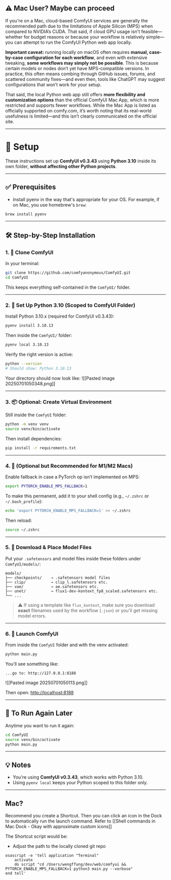 ## ⚠️ Mac User? Maybe can proceed

If you're on a Mac, cloud-based ComfyUI services are generally the recommended path due to the limitations of Apple Silicon (MPS) when compared to NVIDIA’s CUDA. That said, if cloud GPU usage isn't feasible—whether for budget reasons or because your workflow is relatively simple—you can attempt to run the ComfyUI Python web app locally.

**Important caveat:** running locally on macOS often requires **manual, case-by-case configuration for each workflow**, and even with extensive tweaking, **some workflows may simply not be possible**. This is because certain models or nodes don’t yet have MPS-compatible versions. In practice, this often means combing through GitHub issues, forums, and scattered community fixes—and even then, tools like ChatGPT may suggest configurations that won’t work for your setup.

That said, the local Python web app still offers **more flexibility and customization options** than the official ComfyUI Mac App, which is more restricted and supports fewer workflows. While the Mac App is listed as officially supported on comfy.com, it’s worth noting that its real-world usefulness is limited—and this isn’t clearly communicated on the official site.

---
# 🧠 Setup

These instructions set up **ComfyUI v0.3.43** using **Python 3.10** inside its own folder, **without affecting other Python projects**.

---

## ✅ Prerequisites

- Install pyenv in the way that's appropriate for your OS. For example, if on Mac, you use homebrew's `brew`:
```bash
brew install pyenv
```

---

## 🛠 Step-by-Step Installation

### 1. 🧬 Clone ComfyUI

In your terminal:

```bash
git clone https://github.com/comfyanonymous/ComfyUI.git
cd ComfyUI
```

This keeps everything self-contained in the `ComfyUI/` folder.

---

### 2. 🐍 Set Up Python 3.10 (Scoped to ComfyUI Folder)

Install Python 3.10.x (required for ComfyUI v0.3.43):

```bash
pyenv install 3.10.13
```

Then inside the `ComfyUI/` folder:

```bash
pyenv local 3.10.13
```

Verify the right version is active:

```bash
python --version
# Should show: Python 3.10.13
```

Your directory should now look like:
![[Pasted image 20250701050348.png]]

---

### 3. 📦 **Optional**: Create Virtual Environment

Still inside the `ComfyUI` folder:

```bash
python -m venv venv
source venv/bin/activate
```

Then install dependencies:

```bash
pip install -r requirements.txt
```

---

### 4. 🍏 (Optional but Recommended for M1/M2 Macs)

Enable fallback in case a PyTorch op isn’t implemented on MPS:

```bash
export PYTORCH_ENABLE_MPS_FALLBACK=1
```

To make this permanent, add it to your shell config (e.g., `~/.zshrc` or `~/.bash_profile`):

```bash
echo 'export PYTORCH_ENABLE_MPS_FALLBACK=1' >> ~/.zshrc
```

Then reload:

```bash
source ~/.zshrc
```

---

### 5. 📁 Download & Place Model Files

Put your `.safetensors` and model files inside these folders under `ComfyUI/models/`:

```
models/
├── checkpoints/    → .safetensors model files
├── clip/           → clip_l.safetensors etc.
├── vae/            → ae.safetensors etc.
├── unet/           → flux1-dev-kontext_fp8_scaled.safetensors etc.
└── ...
```

> ⚠️ If using a template like `flux_kontext`, make sure you download **exact** filenames used by the workflow (`.json`) or you'll get missing model errors.

---

### 6. 🚀 Launch ComfyUI

From inside the `ComfyUI` folder and with the venv activated:

```bash
python main.py
```

You’ll see something like:

```
...go to: http://127.0.0.1:8188
```

![[Pasted image 20250701050113.png]]

Then open: [http://localhost:8188](http://localhost:8188/)

---

## 🧼 To Run Again Later

Anytime you want to run it again:

```bash
cd ComfyUI
source venv/bin/activate
python main.py
```

---

## 💡 Notes

- You're using **ComfyUI v0.3.43**, which works with Python 3.10.
- Using `pyenv local` keeps your Python scoped to this folder only.


----

## Mac?

Recommend you create a Shortcut. Then you can click an icon in the Dock to automatically run the launch command. Refer to [[Shell commands in Mac Dock - Okay with approximate custom icons]]

The Shortcut script would be:
- Adjust the path to the locally cloned git repo
```
osascript -e 'tell application "Terminal"
    activate
    do script "cd /Users/wengffung/dev/web/comfyui && PYTORCH_ENABLE_MPS_FALLBACK=1 python3 main.py --verbose"
end tell'
```